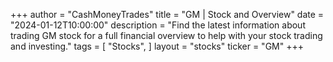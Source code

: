 +++
author = "CashMoneyTrades"
title = "GM | Stock and Overview"
date = "2024-01-12T10:00:00"
description = "Find the latest information about trading GM stock for a full financial overview to help with your stock trading and investing."
tags = [
   "Stocks",
]
layout = "stocks"
ticker = "GM"
+++
